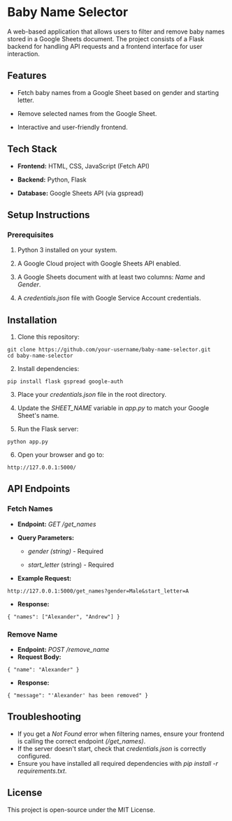 # Baby Name Selector

A web-based application that allows users to filter and remove baby names stored in a Google Sheets document. The project consists of a Flask backend for handling API requests and a frontend interface for user interaction.

## Features

- Fetch baby names from a Google Sheet based on gender and starting letter.

- Remove selected names from the Google Sheet.

- Interactive and user-friendly frontend.

## Tech Stack

- **Frontend:** HTML, CSS, JavaScript (Fetch API)

- **Backend:** Python, Flask

- **Database:** Google Sheets API (via gspread)

## Setup Instructions

### Prerequisites

1. Python 3 installed on your system.

2. A Google Cloud project with Google Sheets API enabled.

3. A Google Sheets document with at least two columns: _Name_ and _Gender_.

4. A _credentials.json_ file with Google Service Account credentials.

## Installation

1. Clone this repository:

```
git clone https://github.com/your-username/baby-name-selector.git
cd baby-name-selector
```

2. Install dependencies:
```
pip install flask gspread google-auth
```
3. Place your _credentials.json_ file in the root directory.

4. Update the _SHEET_NAME_ variable in _app.py_ to match your Google Sheet's name.

5. Run the Flask server:
```
python app.py
```
6. Open your browser and go to:
```
http://127.0.0.1:5000/
```

## API Endpoints

### Fetch Names

- **Endpoint:** _GET /get_names_

- **Query Parameters:**

  - _gender (string)_ - Required

  - _start_letter_ (string) - Required

- **Example Request:**
```
http://127.0.0.1:5000/get_names?gender=Male&start_letter=A
```
- **Response:**
```
{ "names": ["Alexander", "Andrew"] }
```
### Remove Name

- **Endpoint:** _POST /remove_name_
- **Request Body:**
```
{ "name": "Alexander" }
```
- **Response:**
```
{ "message": "'Alexander' has been removed" }
```
## Troubleshooting
- If you get a _Not Found_ error when filtering names, ensure your frontend is calling the correct endpoint _(/get_names)_.
- If the server doesn't start, check that _credentials.json_ is correctly configured.
- Ensure you have installed all required dependencies with _pip install -r requirements.txt_.

## License

This project is open-source under the MIT License.
